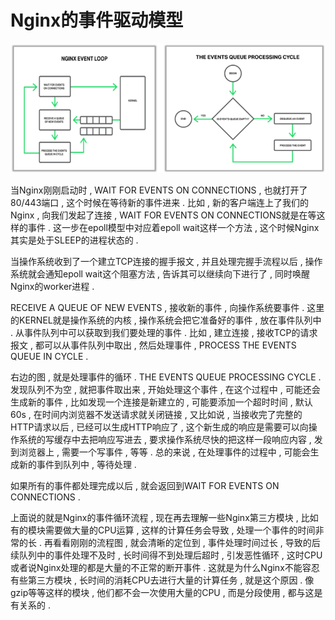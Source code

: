 # Nginx的事件驱动模型

![](/assets/shijianxunhuan.png)

当Nginx刚刚启动时 , WAIT FOR EVENTS ON CONNECTIONS , 也就打开了80/443端口 , 这个时候在等待新的事件进来 . 比如 , 新的客户端连上了我们的Nginx , 向我们发起了连接 , WAIT FOR EVENTS ON CONNECTIONS就是在等这样的事件 . 这一步在epoll模型中对应着epoll wait这样一个方法 , 这个时候Nginx其实是处于SLEEP的进程状态的 .

当操作系统收到了一个建立TCP连接的握手报文 , 并且处理完握手流程以后 , 操作系统就会通知epoll wait这个阻塞方法 , 告诉其可以继续向下进行了 , 同时唤醒Nginx的worker进程 .

RECEIVE A QUEUE OF NEW EVENTS , 接收新的事件 , 向操作系统要事件 . 这里的KERNEL就是操作系统的内核 , 操作系统会把它准备好的事件 , 放在事件队列中 . 从事件队列中可以获取到我们要处理的事件 . 比如 , 建立连接 , 接收TCP的请求报文 , 都可以从事件队列中取出 , 然后处理事件 , PROCESS THE EVENTS QUEUE IN CYCLE .

右边的图 , 就是处理事件的循环 . THE EVENTS QUEUE PROCESSING CYCLE . 发现队列不为空 , 就把事件取出来 , 开始处理这个事件 , 在这个过程中 , 可能还会生成新的事件 , 比如发现一个连接是新建立的 , 可能要添加一个超时时间 , 默认60s , 在时间内浏览器不发送请求就关闭链接 , 又比如说 , 当接收完了完整的HTTP请求以后 , 已经可以生成HTTP响应了 , 这个新生成的响应是需要可以向操作系统的写缓存中去把响应写进去 , 要求操作系统尽快的把这样一段响应内容 , 发到浏览器上 , 需要一个写事件 , 等等 . 总的来说 , 在处理事件的过程中 , 可能会生成新的事件到队列中 , 等待处理 . 

如果所有的事件都处理完成以后 , 就会返回到WAIT FOR EVENTS ON CONNECTIONS . 

上面说的就是Nginx的事件循环流程 , 现在再去理解一些Nginx第三方模块 , 比如有的模块需要做大量的CPU运算 , 这样的计算任务会导致 , 处理一个事件的时间非常的长 . 再看看刚刚的流程图 , 就会清晰的定位到 , 事件处理时间过长 , 导致的后续队列中的事件处理不及时 , 长时间得不到处理后超时 , 引发恶性循环 , 这时CPU或者说Nginx处理的都是大量的不正常的断开事件 . 这就是为什么Nginx不能容忍有些第三方模块 , 长时间的消耗CPU去进行大量的计算任务 , 就是这个原因 . 像gzip等等这样的模块 , 他们都不会一次使用大量的CPU , 而是分段使用 , 都与这是有关系的 . 

